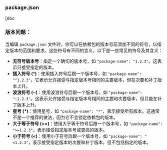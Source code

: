 ### package.json



[doc

### 版本问题：

当编辑 `package.json` 文件时，你可以在依赖包的版本号前添加不同的符号，以指定版本的范围和要求。这些符号有不同的含义，以下是一些常见的符号及其含义：

- **无符号版本号**：指定一个确切的版本号，如 `"package-name": "1.2.3"`。这表示只接受指定的版本。
- **插入符号 (^)**：使用插入符号后跟一个版本号，如 `"package-name": "^1.2.3"`。它表示允许接受与指定版本号相同的主要版本，但在次要和补丁版本上升。
- **波浪符号 (~)**：使用波浪符号后跟一个版本号，如 `"package-name": "~1.2.3"`。这表示允许接受与指定版本号相同的主要和次要版本，但只能在补丁版本上升。
- **星号 (\*)**：使用星号，如 `"package-name": "*"`，表示接受所有版本。这通常不是一个推荐的做法，因为它不会锁定依赖包的版本。
- **大于等于符号 (>=)**：使用大于等于符号后跟一个版本号，如 `"package-name": ">=1.2.3"`，表示接受指定版本号或更高的版本。
- **小于符号 (<)**：使用小于符号后跟一个版本号，如 `"package-name": "<1.2.3"`，表示接受指定版本的次要和补丁版本，但不包括指定的版本。